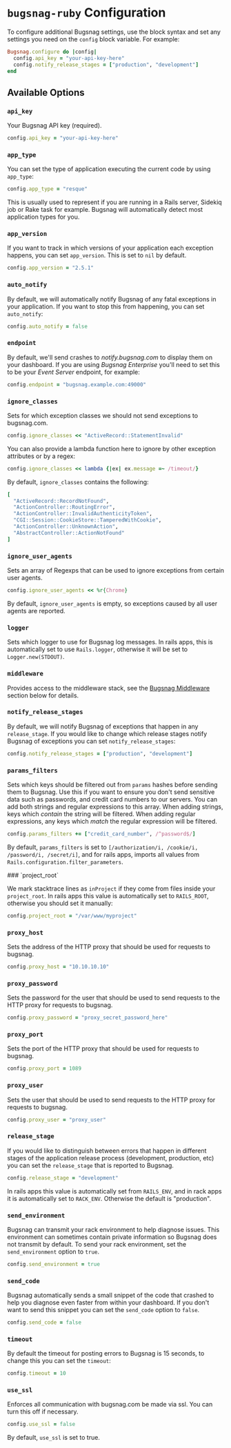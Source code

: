 # `bugsnag-ruby` Configuration

To configure additional Bugsnag settings, use the block syntax and set any
settings you need on the `config` block variable. For example:

```ruby
Bugsnag.configure do |config|
  config.api_key = "your-api-key-here"
  config.notify_release_stages = ["production", "development"]
end
```

## Available Options

### `api_key`

Your Bugsnag API key (required).

```ruby
config.api_key = "your-api-key-here"
```

### `app_type`

You can set the type of application executing the current code by using
`app_type`:

```ruby
config.app_type = "resque"
```

This is usually used to represent if you are running in a Rails server, Sidekiq
job or Rake task for example. Bugsnag will automatically detect most application
types for you.

### `app_version`

If you want to track in which versions of your application each exception
happens, you can set `app_version`. This is set to `nil` by default.

```ruby
config.app_version = "2.5.1"
```

### `auto_notify`

By default, we will automatically notify Bugsnag of any fatal exceptions
in your application. If you want to stop this from happening, you can set
`auto_notify`:

```ruby
config.auto_notify = false
```

### `endpoint`

By default, we'll send crashes to *notify.bugsnag.com* to display them on
your dashboard. If you are using *Bugsnag Enterprise* you'll need to set
this to be your *Event Server* endpoint, for example:

```ruby
config.endpoint = "bugsnag.example.com:49000"
```

### `ignore_classes`

Sets for which exception classes we should not send exceptions to bugsnag.com.

```ruby
config.ignore_classes << "ActiveRecord::StatementInvalid"
```

You can also provide a lambda function here to ignore by other exception
attributes or by a regex:

```ruby
config.ignore_classes << lambda {|ex| ex.message =~ /timeout/}
```

By default, `ignore_classes` contains the following:

```ruby
[
  "ActiveRecord::RecordNotFound",
  "ActionController::RoutingError",
  "ActionController::InvalidAuthenticityToken",
  "CGI::Session::CookieStore::TamperedWithCookie",
  "ActionController::UnknownAction",
  "AbstractController::ActionNotFound"
]
```

### `ignore_user_agents`

Sets an array of Regexps that can be used to ignore exceptions from
certain user agents.

```ruby
config.ignore_user_agents << %r{Chrome}
```

By default, `ignore_user_agents` is empty, so exceptions caused by all
user agents are reported.

### `logger`

Sets which logger to use for Bugsnag log messages. In rails apps, this is
automatically set to use `Rails.logger`, otherwise it will be set to
`Logger.new(STDOUT)`.

### `middleware`

Provides access to the middleware stack, see the
[Bugsnag Middleware](#bugsnag-middleware) section below for details.

### `notify_release_stages`

By default, we will notify Bugsnag of exceptions that happen in any
`release_stage`. If you would like to change which release stages
notify Bugsnag of exceptions you can set `notify_release_stages`:

```ruby
config.notify_release_stages = ["production", "development"]
```

### `params_filters`

Sets which keys should be filtered out from `params` hashes before sending
them to Bugsnag. Use this if you want to ensure you don't send sensitive data
such as passwords, and credit card numbers to our servers. You can add both
strings and regular expressions to this array. When adding strings, keys which
*contain* the string will be filtered. When adding regular expressions, any
keys which *match* the regular expression will be filtered.

```ruby
config.params_filters += ["credit_card_number", /^password$/]
```

By default, `params_filters` is set to `[/authorization/i, /cookie/i,
/password/i, /secret/i]`, and for rails apps, imports all values from
`Rails.configuration.filter_parameters`.

<!-- Custom anchor for linking from alerts -->
<div id="set-project-root"></div>
### `project_root`

We mark stacktrace lines as `inProject` if they come from files inside your
`project_root`. In rails apps this value is automatically set to `RAILS_ROOT`,
otherwise you should set it manually:

```ruby
config.project_root = "/var/www/myproject"
```

### `proxy_host`

Sets the address of the HTTP proxy that should be used for requests to bugsnag.

```ruby
config.proxy_host = "10.10.10.10"
```

### `proxy_password`

Sets the password for the user that should be used to send requests to the HTTP proxy for requests to bugsnag.

```ruby
config.proxy_password = "proxy_secret_password_here"
```

### `proxy_port`

Sets the port of the HTTP proxy that should be used for requests to bugsnag.

```ruby
config.proxy_port = 1089
```

### `proxy_user`

Sets the user that should be used to send requests to the HTTP proxy for requests to bugsnag.

```ruby
config.proxy_user = "proxy_user"
```

### `release_stage`

If you would like to distinguish between errors that happen in different
stages of the application release process (development, production, etc)
you can set the `release_stage` that is reported to Bugsnag.

```ruby
config.release_stage = "development"
```

In rails apps this value is automatically set from `RAILS_ENV`, and in rack
apps it is automatically set to `RACK_ENV`. Otherwise the default is
"production".

### `send_environment`

Bugsnag can transmit your rack environment to help diagnose issues. This environment
can sometimes contain private information so Bugsnag does not transmit by default. To
send your rack environment, set the `send_environment` option to `true`.

```ruby
config.send_environment = true
```

### `send_code`

Bugsnag automatically sends a small snippet of the code that crashed to help you diagnose
even faster from within your dashboard. If you don't want to send this snippet you can
set the `send_code` option to `false`.

```ruby
config.send_code = false
```

### `timeout`
By default the timeout for posting errors to Bugsnag is 15 seconds, to change this
you can set the `timeout`:

```ruby
config.timeout = 10
```

### `use_ssl`

Enforces all communication with bugsnag.com be made via ssl. You can turn
this off if necessary.

```ruby
config.use_ssl = false
```

By default, `use_ssl` is set to true.


